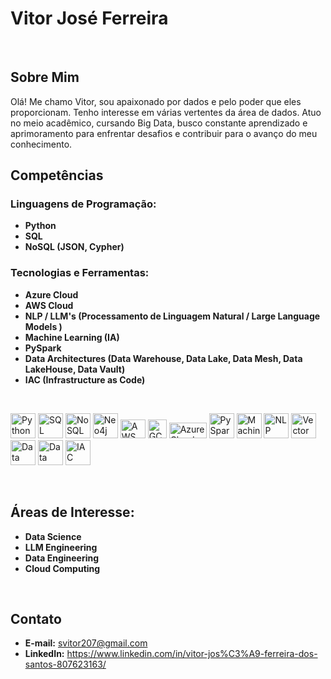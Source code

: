 # Vitor José Ferreira 
<br/>

## Sobre Mim

Olá! Me chamo Vitor, sou apaixonado por dados e pelo poder que eles proporcionam. Tenho interesse em várias vertentes da área de dados. Atuo no meio acadêmico, cursando Big Data, busco constante aprendizado e aprimoramento para enfrentar desafios e contribuir para o avanço do meu conhecimento.

## Competências

### **Linguagens de Programação:**
- **Python**
- **SQL**
- **NoSQL (JSON, Cypher)**


### Tecnologias e Ferramentas:

- **Azure Cloud**
- **AWS Cloud**
- **NLP / LLM's (Processamento de Linguagem Natural / Large Language Models )**
- **Machine Learning (IA)**
- **PySpark**
- **Data Architectures (Data Warehouse, Data Lake, Data Mesh, Data LakeHouse, Data Vault)**
- **IAC (Infrastructure as Code)**

<br/>


<img src="https://cdn.jsdelivr.net/gh/devicons/devicon/icons/python/python-original.svg" alt="Python" width="40" height="40"> <img src="https://cdn.jsdelivr.net/gh/devicons/devicon/icons/postgresql/postgresql-plain-wordmark.svg" alt="SQL" width="40" height="40"> <img src="https://cdn.jsdelivr.net/gh/devicons/devicon/icons/mongodb/mongodb-original-wordmark.svg" alt="NoSQL" width="40" height="40"> <img src="https://cdn.jsdelivr.net/gh/devicons/devicon/icons/neo4j/neo4j-original-wordmark.svg" alt="Neo4j" width="40" height="40"> <img src="https://www.americancsm.com/wp-content/uploads/2017/10/icon-cloud-aws.png" alt="AWS Cloud" width="40" height="30"> <img src="https://static-00.iconduck.com/assets.00/google-cloud-icon-2048x1646-7admxejz.png" alt="GCP" width="30" height="30"> <img src="https://upload.wikimedia.org/wikipedia/commons/thumb/a/a8/Microsoft_Azure_Logo.svg/800px-Microsoft_Azure_Logo.svg.png" alt="Azure Cloud" width="60" height="25"> <img src="https://upload.wikimedia.org/wikipedia/commons/f/f3/Apache_Spark_logo.svg" alt="PySpark" width="40" height="40"> <img src="https://encrypted-tbn0.gstatic.com/images?q=tbn:ANd9GcTwo52znvKhC64kYlR8FFky1Qi9o6F_metOilvrFse3xg&s" alt="Machine Learning (IA)" width="40" height="40"> <img src="https://uxwing.com/wp-content/themes/uxwing/download/brands-and-social-media/chatgpt-icon.png" alt="NLP" width="40" height="40"> <img src="https://asset.brandfetch.io/idCLuo1dQ8/idNeSVfVt8.png" alt="Vector Databases" width="40" height="40"> <img src="https://cdn.iconscout.com/icon/premium/png-256-thumb/mesh-network-2-900925.png" alt="Data Architectures" width="40" height="40"> <img src="https://cdn-icons-png.flaticon.com/512/3773/3773184.png" alt="Data Architectures" width="40" height="40"> <img src="https://www.svgrepo.com/show/354447/terraform-icon.svg" alt="IAC" width="40" height="40">

<br/>

## Áreas de Interesse:

- **Data Science**
- **LLM Engineering**
- **Data Engineering**
- **Cloud Computing**
 

<br/>

## Contato

- **E-mail:** svitor207@gmail.com
- **LinkedIn:** https://www.linkedin.com/in/vitor-jos%C3%A9-ferreira-dos-santos-807623163/

